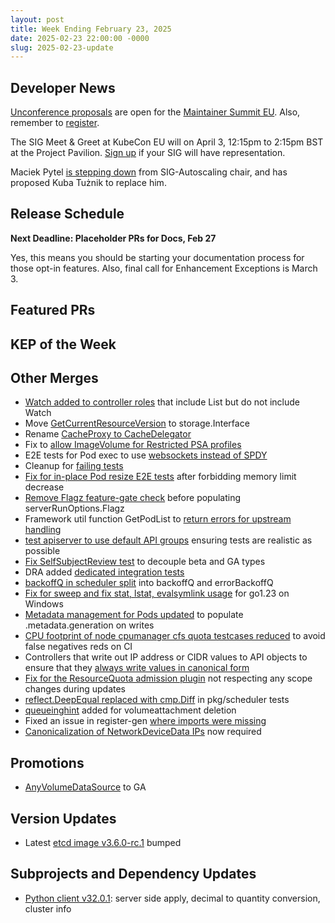 ```yaml
---
layout: post
title: Week Ending February 23, 2025
date: 2025-02-23 22:00:00 -0000
slug: 2025-02-23-update
---
```


## Developer News

[Unconference proposals](https://github.com/cncf/maintainer-summit/discussions/new?category=maintainer-summit-eu-2025) are open for the [Maintainer Summit EU](https://maintainersummiteu2025.sched.com/).  Also, remember to [register](https://events.linuxfoundation.org/kubecon-cloudnativecon-europe/features-add-ons/maintainer-summit/#registration).

The SIG Meet & Greet at KubeCon EU will on April 3, 12:15pm to 2:15pm BST at the Project Pavilion. [Sign up](https://github.com/kubernetes/community/issues/8353) if your SIG will have representation.

Maciek Pytel [is stepping down](https://groups.google.com/a/kubernetes.io/g/dev/c/fnW1HVQiMAI) from SIG-Autoscaling chair, and has proposed Kuba Tużnik to replace him.

## Release Schedule

**Next Deadline: Placeholder PRs for Docs, Feb 27**

Yes, this means you should be starting your documentation process for those opt-in features.  Also, final call for Enhancement Exceptions is March 3.

## Featured PRs


## KEP of the Week


## Other Merges

* [Watch added to controller roles](https://github.com/kubernetes/kubernetes/pull/130405) that include List but do not include Watch
* Move [GetCurrentResourceVersion](https://github.com/kubernetes/kubernetes/pull/130400) to storage.Interface
* Rename [CacheProxy to CacheDelegator](https://github.com/kubernetes/kubernetes/pull/130399)
* Fix to [allow ImageVolume for Restricted PSA profiles](https://github.com/kubernetes/kubernetes/pull/130394)
* E2E tests for Pod exec to use [websockets instead of SPDY](https://github.com/kubernetes/kubernetes/pull/130372)
* Cleanup for [failing tests](https://github.com/kubernetes/kubernetes/pull/130359)
* [Fix for in-place Pod resize E2E tests](https://github.com/kubernetes/kubernetes/pull/130357) after forbidding memory limit decrease
* [Remove Flagz feature-gate check](https://github.com/kubernetes/kubernetes/pull/130328) before populating serverRunOptions.Flagz
* Framework util function GetPodList to [return errors for upstream handling](https://github.com/kubernetes/kubernetes/pull/130326)
* [test apiserver to use default API groups](https://github.com/kubernetes/kubernetes/pull/130325) ensuring tests are realistic as possible
* [Fix SelfSubjectReview test](https://github.com/kubernetes/kubernetes/pull/130323) to decouple beta and GA types
* DRA added [dedicated integration tests](https://github.com/kubernetes/kubernetes/pull/130319)
* [backoffQ in scheduler split](https://github.com/kubernetes/kubernetes/pull/130214) into backoffQ and errorBackoffQ
* [Fix for sweep and fix stat, lstat, evalsymlink usage](https://github.com/kubernetes/kubernetes/pull/130187) for go1.23 on Windows
* [Metadata management for Pods updated](https://github.com/kubernetes/kubernetes/pull/130181) to populate .metadata.generation on writes
* [CPU footprint of node cpumanager cfs quota testcases reduced](https://github.com/kubernetes/kubernetes/pull/130163) to avoid false negatives reds on CI
* Controllers that write out IP address or CIDR values to API objects to ensure that they [always write values in canonical form](https://github.com/kubernetes/kubernetes/pull/130101)
* [Fix for the ResourceQuota admission plugin](https://github.com/kubernetes/kubernetes/pull/130060) not respecting any scope changes during updates
* [reflect.DeepEqual replaced with cmp.Diff](https://github.com/kubernetes/kubernetes/pull/129905) in pkg/scheduler tests
* [queueinghint](https://github.com/kubernetes/kubernetes/pull/129557) added for volumeattachment deletion
* Fixed an issue in register-gen [where imports were missing](https://github.com/kubernetes/kubernetes/pull/129307)
* [Canonicalization of NetworkDeviceData IPs](https://github.com/kubernetes/kubernetes/pull/129219) now required

## Promotions

* [AnyVolumeDataSource](https://github.com/kubernetes/kubernetes/pull/129770) to GA

## Version Updates

* Latest [etcd image v3.6.0-rc.1](https://github.com/kubernetes/kubernetes/pull/130424) bumped

## Subprojects and Dependency Updates

* [Python client v32.0.1](https://github.com/kubernetes-client/python/releases/tag/v32.0.1): server side apply, decimal to quantity conversion, cluster info
